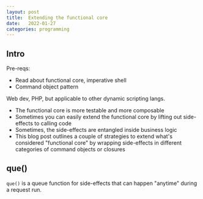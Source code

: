 ```yaml
---
layout: post
title:  Extending the functional core
date:   2022-01-27
categories: programming
---
```


## Intro

Pre-reqs:

* Read about functional core, imperative shell
* Command object pattern

Web dev, PHP, but applicable to other dynamic scripting langs.

* The functional core is more testable and more composable
* Sometimes you can easily extend the functional core by lifting out side-effects to calling code
* Sometimes, the side-effects are entangled inside business logic
* This blog post outlines a couple of strategies to extend what's considered "functional core" by wrapping side-effects in different categories of command objects or closures

## que()

`que()` is a queue function for side-effects that can happen "anytime" during a request run.

